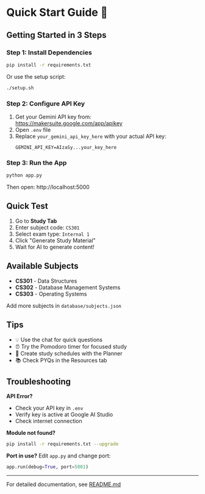 # Quick Start Guide 🚀

## Getting Started in 3 Steps

### Step 1: Install Dependencies
```bash
pip install -r requirements.txt
```

Or use the setup script:
```bash
./setup.sh
```

### Step 2: Configure API Key

1. Get your Gemini API key from: https://makersuite.google.com/app/apikey
2. Open `.env` file
3. Replace `your_gemini_api_key_here` with your actual API key:
   ```
   GEMINI_API_KEY=AIzaSy...your_key_here
   ```

### Step 3: Run the App
```bash
python app.py
```

Then open: http://localhost:5000

## Quick Test

1. Go to **Study Tab**
2. Enter subject code: `CS301`
3. Select exam type: `Internal 1`
4. Click "Generate Study Material"
5. Wait for AI to generate content!

## Available Subjects

- **CS301** - Data Structures
- **CS302** - Database Management Systems  
- **CS303** - Operating Systems

Add more subjects in `database/subjects.json`

## Tips

- 💡 Use the chat for quick questions
- ⏰ Try the Pomodoro timer for focused study
- 📅 Create study schedules with the Planner
- 📚 Check PYQs in the Resources tab

## Troubleshooting

**API Error?**
- Check your API key in `.env`
- Verify key is active at Google AI Studio
- Check internet connection

**Module not found?**
```bash
pip install -r requirements.txt --upgrade
```

**Port in use?**
Edit `app.py` and change port:
```python
app.run(debug=True, port=5001)
```

---

For detailed documentation, see [README.md](README.md)
